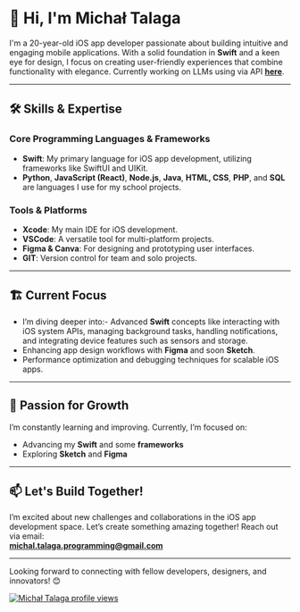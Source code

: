 # 👋 Hi, I'm Michał Talaga

I'm a 20-year-old iOS app developer passionate about building intuitive and engaging mobile applications. With a solid foundation in **Swift** and a keen eye for design, I focus on creating user-friendly experiences that combine functionality with elegance. Currently working on LLMs using via API **[here](https://github.com/MichalTalaga17/LLMs_swift_training)**.

---

## 🛠️ Skills & Expertise

### Core Programming Languages & Frameworks
- **Swift**: My primary language for iOS app development, utilizing frameworks like SwiftUI and UIKit.
- **Python**, **JavaScript (React)**, **Node.js**, **Java**, **HTML, CSS**, **PHP**, and **SQL** are languages I use for my school projects.

### Tools & Platforms
- **Xcode**: My main IDE for iOS development.
- **VSCode**: A versatile tool for multi-platform projects.
- **Figma & Canva**: For designing and prototyping user interfaces.
- **GIT**: Version control for team and solo projects.

---

## 🏗️ Current Focus

- I’m diving deeper into:- Advanced **Swift** concepts like interacting with iOS system APIs, managing background tasks, handling notifications, and integrating device features such as sensors and storage.
- Enhancing app design workflows with **Figma** and soon **Sketch**.
- Performance optimization and debugging techniques for scalable iOS apps.

---

## 🌱 Passion for Growth
I’m constantly learning and improving. Currently, I’m focused on:
- Advancing my **Swift** and some **frameworks**
- Exploring **Sketch** and **Figma**

---

## 📫 Let's Build Together!

I’m excited about new challenges and collaborations in the iOS app development space. Let’s create something amazing together! Reach out via email:  
**[michal.talaga.programming@gmail.com](mailto:michal.talaga.programming@gmail.com)**

---

Looking forward to connecting with fellow developers, designers, and innovators! 😊

[![Michał Talaga profile views](https://u8views.com/api/v1/github/profiles/70093878/views/day-week-month-total-count.svg)](https://u8views.com/github/MichalTalaga17)
